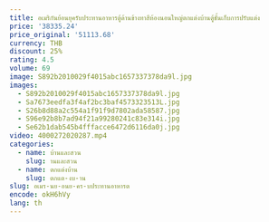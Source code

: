 ```yaml
---
title: อเมริกันย้อนยุครับประทานอาหารตู้ด้านข้างทาสีห้องนอนใหญ่ตกแต่งบ้านตู้ชั้นเก็บการปรับแต่ง
price: '38335.24'
price_original: '51113.68'
currency: THB
discount: 25%
rating: 4.5
volume: 69
image: S892b2010029f4015abc1657337378da9l.jpg
images:
  - S892b2010029f4015abc1657337378da9l.jpg
  - Sa7673eedfa3f4af2bc3baf4573323513L.jpg
  - S26b8d88a2c554a1f91f9d7802ada58587.jpg
  - S96e92b8b7ad94f21a99280241c83e314i.jpg
  - Se62b1dab545b4fffacce6472d6116da0j.jpg
video: 4000272020287.mp4
categories:
  - name: บ้านและสวน
    slug: านและสวน
  - name: ตกแต่งบ้าน
    slug: ตกแต-งบ-าน
slug: อเมร-นย-อนย-คร-บประทานอาหารต
encode: okH6hVy
lang: th
---
```

  